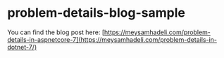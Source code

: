 # problem-details-blog-sample
You can find the blog post here: [https://meysamhadeli.com/problem-details-in-aspnetcore-7](https://meysamhadeli.com/problem-details-in-dotnet-7/)
